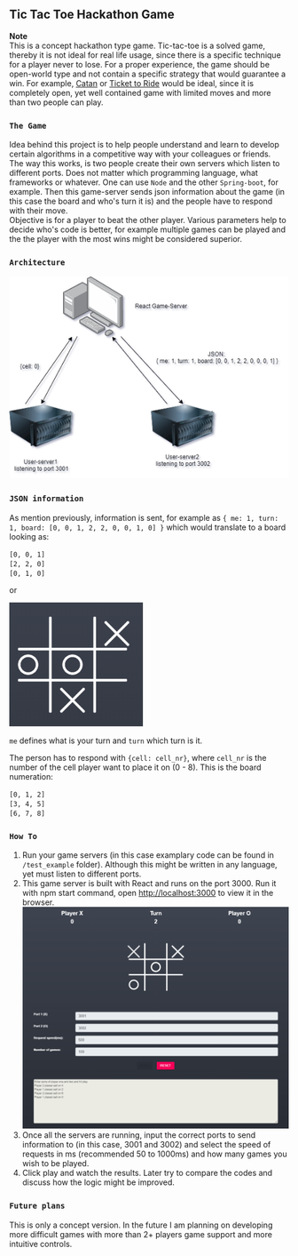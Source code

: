 ## Tic Tac Toe Hackathon Game

**Note**  
This is a concept hackathon type game. Tic-tac-toe is a solved game, thereby it is not ideal for real life usage, since there is a specific technique for a player never to lose. For a proper experience, the game should be open-world type and not contain a specific strategy that would guarantee a win. For example, [Catan](https://www.catan.com/) or [Ticket to Ride](https://www.daysofwonder.com/tickettoride/en/) would be ideal, since it is completely open, yet well contained game with limited moves and more than two people can play.

### `The Game`

Idea behind this project is to help people understand and learn to develop certain algorithms in a competitive way with your colleagues or friends.  
The way this works, is two people create their own servers which listen to different ports. Does not matter which programming language, what frameworks or whatever. One can use `Node` and the other `Spring-boot`, for example. Then this game-server sends json information about the game (in this case the board and who's turn it is) and the people have to respond with their move.   
Objective is for a player to beat the other player. Various parameters help to decide who's code is better, for example multiple games can be played and the the player with the most wins might be considered superior.

### `Architecture`

![Architecture](https://github.com/sonderangebot10/Tic-tac-toe-hackathon-game-react/blob/master/tic-tac-toe-react/src/artwork_/architecture.png)

### `JSON information`

As mention previously, information is sent, for example as `{ me: 1, turn: 1, board: [0, 0, 1, 2, 2, 0, 0, 1, 0] }` which would translate to a board looking as:  

`[0, 0, 1]`  
`[2, 2, 0]`  
`[0, 1, 0]`  
  
or  
  
![board_example](https://github.com/sonderangebot10/Tic-tac-toe-hackathon-game-react/blob/master/tic-tac-toe-react/src/artwork_/board_example.png)

`me` defines what is your turn and `turn` which turn is it.

The person has to respond with `{cell: cell_nr}`, where `cell_nr` is the number of the cell player want to place it on (0 - 8). This is the board numeration:

`[0, 1, 2]`  
`[3, 4, 5]`  
`[6, 7, 8]`  

### `How To`

1. Run your game servers (in this case examplary code can be found in `/test_example` folder). Although this might be written in any language, yet must listen to different ports.
2. This game server is built with React and runs on the port 3000. Run it with npm start command, open [http://localhost:3000](http://localhost:3000) to view it in the browser.  
![web_app](https://github.com/sonderangebot10/Tic-tac-toe-hackathon-game-react/blob/master/tic-tac-toe-react/src/artwork_/web_app.png)
3. Once all the servers are running, input the correct ports to send information to (in this case, 3001 and 3002) and select the speed of requests in ms (recommended 50 to 1000ms) and how many games you wish to be played.
4. Click play and watch the results. Later try to compare the codes and discuss how the logic might be improved.

### `Future plans`

This is only a concept version. In the future I am planning on developing more difficult games with more than 2+ players game support and more intuitive controls.
